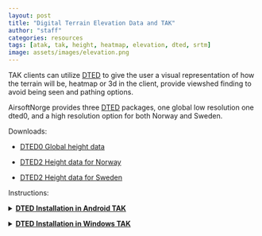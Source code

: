 ```yaml
---
layout: post
title: "Digital Terrain Elevation Data and TAK"
author: "staff"
categories: resources
tags: [atak, tak, height, heatmap, elevation, dted, srtm]
image: assets/images/elevation.png
---
```


TAK clients can utilize [DTED](https://en.wikipedia.org/wiki/DTED) to give the user a visual representation of how the terrain will be, heatmap or 3d in the client, provide viewshed finding to avoid being seen and pathing options. 

AirsoftNorge provides three [DTED](https://en.wikipedia.org/wiki/DTED) packages, one global low resolution one dted0, and a high resolution option for both Norway and Sweden. 

Downloads:

* [DTED0 Global height data](https://github.com/airsoftnorge/DTED0-World/archive/refs/heads/main.zip)

* [DTED2 Height data for Norway](https://github.com/airsoftnorge/DTED2-Norway/archive/refs/heads/master.zip)

* [DTED2 Height data for Sweden](https://github.com/airsoftnorge/DTED2-Sweden/archive/refs/heads/master.zip)

Instructions:

<details>
	<summary><b><u>DTED Installation in Android TAK</u></b></summary>
		<div class="video-thumbnail">
		  <a href="https://youtu.be/UvDtNTvqK2E">
			<img src="https://i.ytimg.com/vi/UvDtNTvqK2E/sddefault.jpg" width="640"/>
			<div class="video-thumbnail-centered"><i class="fa-solid fa-play"></i></div>
		  </a>
		</div>
</details>
<p></p>
<details>
   <summary><b><u>DTED Installation in Windows TAK</u></b></summary>
   <p>
   <p>
      Extract the downloaded zip file to the dted directory:
      <br>
      C:\ProgramData\WinTAK\DTED
   </p>
   </p>
</details>
